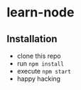 # learn-node

## Installation
- clone this repo
- run `npm install`
- execute `npm start`
- happy hacking

